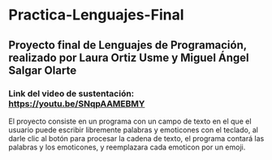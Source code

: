 # Practica-Lenguajes-Final
## Proyecto final de Lenguajes de Programación, realizado por Laura Ortiz Usme y Miguel Ángel Salgar Olarte
### Link del video de sustentación: https://youtu.be/SNqpAAMEBMY

El proyecto consiste en un programa con un campo de texto en el que el usuario puede escribir libremente palabras y emoticones con el teclado, al darle clic al botón para procesar la cadena de texto, el programa contará las palabras y los emoticones, y reemplazara cada emoticon por un emoji.
